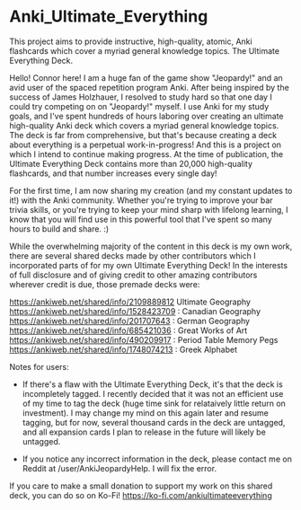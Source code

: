 # Anki_Ultimate_Everything
This project aims to provide instructive, high-quality, atomic, Anki flashcards which cover a myriad general knowledge topics. The Ultimate Everything Deck.

Hello! Connor here! I am a huge fan of the game show "Jeopardy!" and an avid user of the spaced repetition program Anki. After being inspired by the success of James Holzhauer, I resolved to study hard so that one day I could try competing on on "Jeopardy!" myself. I use Anki for my study goals, and I've spent hundreds of hours laboring over creating an ultimate high-quality Anki deck which covers a myriad general knowledge topics. The deck is far from comprehensive, but that's because creating a deck about everything is a perpetual work-in-progress! And this is a project on which I intend to continue making progress. At the time of publication, the Ultimate Everything Deck contains more than 20,000 high-quality flashcards, and that number increases every single day!

For the first time, I am now sharing my creation (and my constant updates to it!) with the Anki community. Whether you're trying to improve your bar trivia skills, or you're trying to keep your mind sharp with lifelong learning, I know that you will find use in this powerful tool that I've spent so many hours to build and share. :)

While the overwhelming majority of the content in this deck is my own work, there are several shared decks made by other contributors which I incorporated parts of for my own Ultimate Everything Deck! In the interests of full disclosure and of giving credit to other amazing contributors wherever credit is due, those premade decks were:

https://ankiweb.net/shared/info/2109889812 Ultimate Geography
https://ankiweb.net/shared/info/1528423709 : Canadian Geography
https://ankiweb.net/shared/info/201707643  : German Geography
https://ankiweb.net/shared/info/685421036  : Great Works of Art
https://ankiweb.net/shared/info/490209917  : Period Table Memory Pegs
https://ankiweb.net/shared/info/1748074213 : Greek Alphabet

Notes for users: 

- If there's a flaw with the Ultimate Everything Deck, it's that the deck is incompletely tagged. I recently decided that it was not an efficient use of my time to tag the deck (huge time sink for relataively little return on investment). I may change my mind on this again later and resume tagging, but for now, several thousand cards in the deck are untagged, and all expansion cards I plan to release in the future will likely be untagged.

- If you notice any incorrect information in the deck, please contact me on Reddit at /user/AnkiJeopardyHelp. I will fix the error.

If you care to make a small donation to support my work on this shared deck, you can do so on Ko-Fi! https://ko-fi.com/ankiultimateeverything
